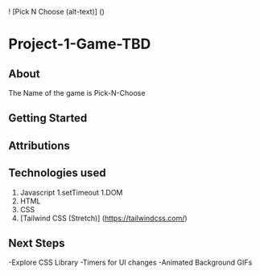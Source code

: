 ! [Pick N Choose (alt-text)] ()

# Project-1-Game-TBD

<!-- # = h1
## = h2
### = h3
...
--> 

## About
The Name of the game is Pick-N-Choose


## Getting Started

## Attributions

## Technologies used

1. Javascript
    1.setTimeout
    1.DOM
1. HTML
1. CSS
1. [Tailwind CSS (Stretch)] (https://tailwindcss.com/)

## Next Steps

-Explore CSS Library
-Timers for UI changes
-Animated Background GIFs
